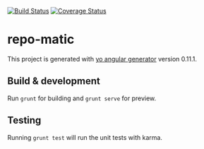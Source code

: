 [![Build Status](https://travis-ci.org/briehl/repo-matic.svg)](https://travis-ci.org/briehl/repo-matic)
[![Coverage Status](https://coveralls.io/repos/briehl/repo-matic/badge.svg?branch=master)](https://coveralls.io/r/briehl/repo-matic?branch=master)


# repo-matic

This project is generated with [yo angular generator](https://github.com/yeoman/generator-angular)
version 0.11.1.

## Build & development

Run `grunt` for building and `grunt serve` for preview.

## Testing

Running `grunt test` will run the unit tests with karma.
